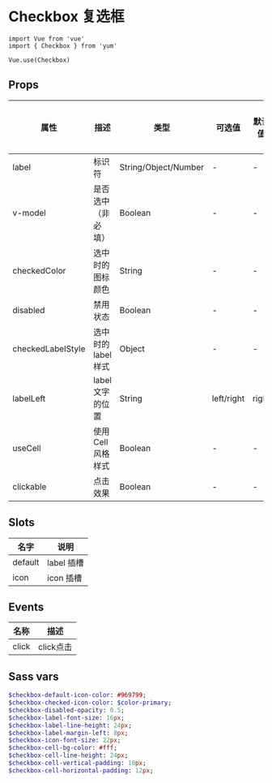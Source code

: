 # Checkbox 复选框

```JS
import Vue from 'vue'
import { Checkbox } from 'yum'

Vue.use(Checkbox)
```

## Props

| 属性 | 描述 | 类型 | 可选值 | 默认值 | 版本说明 |
| - | - | - | - | - | - |
| label | 标识符 | String/Object/Number | - | - | - |
| v-model | 是否选中（非必填） | Boolean | - | - | - |
| checkedColor | 选中时的图标颜色 | String | - | - | - |
| disabled | 禁用状态 | Boolean | - | - | - |
| checkedLabelStyle | 选中时的 label 样式 | Object | - | - | - |
| labelLeft | label 文字的位置 | String | left/right | right | - |
| useCell | 使用Cell风格样式 | Boolean | - | - | - |
| clickable | 点击效果 | Boolean | - | - | - |


## Slots

| 名字 | 说明 |
| - | - |
| default | label 插槽 |
| icon | icon 插槽 |


## Events

| 名称 | 描述 |
| :-: | :-: |
| click | click点击 |


## Sass vars

```sass
$checkbox-default-icon-color: #969799;
$checkbox-checked-icon-color: $color-primary;
$checkbox-disabled-opacity: 0.5;
$checkbox-label-font-size: 16px;
$checkbox-label-line-height: 24px;
$checkbox-label-margin-left: 8px;
$checkbox-icon-font-size: 22px;
$checkbox-cell-bg-color: #fff;
$checkbox-cell-line-height: 24px;
$checkbox-cell-vertical-padding: 10px;
$checkbox-cell-horizontal-padding: 12px;
```